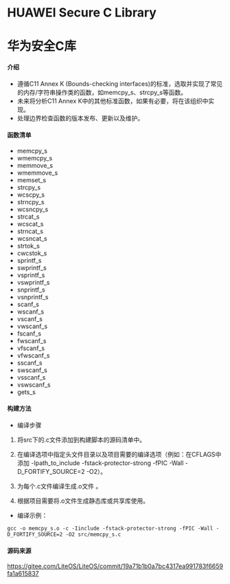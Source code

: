 # HUAWEI Secure C Library
# 华为安全C库

#### 介绍
- 遵循C11 Annex K (Bounds-checking interfaces)的标准，选取并实现了常见的内存/字符串操作类的函数，如memcpy_s、strcpy_s等函数。
- 未来将分析C11 Annex K中的其他标准函数，如果有必要，将在该组织中实现。
- 处理边界检查函数的版本发布、更新以及维护。

#### 函数清单

- memcpy_s
- wmemcpy_s
- memmove_s
- wmemmove_s
- memset_s
- strcpy_s
- wcscpy_s
- strncpy_s
- wcsncpy_s
- strcat_s
- wcscat_s
- strncat_s
- wcsncat_s
- strtok_s
- cwcstok_s
- sprintf_s
- swprintf_s
- vsprintf_s
- vswprintf_s
- snprintf_s
- vsnprintf_s
- scanf_s
- wscanf_s
- vscanf_s
- vwscanf_s
- fscanf_s
- fwscanf_s
- vfscanf_s
- vfwscanf_s
- sscanf_s
- swscanf_s
- vsscanf_s
- vswscanf_s
- gets_s


#### 构建方法

- 编译步骤

1. 将src下的.c文件添加到构建脚本的源码清单中。

2. 在编译选项中指定头文件目录以及项目需要的编译选项（例如：在CFLAGS中添加 -Ipath_to_include -fstack-protector-strong -fPIC    -Wall -D_FORTIFY_SOURCE=2 -O2）。

3. 为每个.c文件编译生成.o文件 。

4. 根据项目需要将.o文件生成静态库或共享库使用。

- 编译示例：
```
gcc -o memcpy_s.o -c -Iinclude -fstack-protector-strong -fPIC -Wall -D_FORTIFY_SOURCE=2 -O2 src/memcpy_s.c
```

#### 源码来源

https://gitee.com/LiteOS/LiteOS/commit/19a71b1b0a7bc4317ea991783f6659fa1a615837
